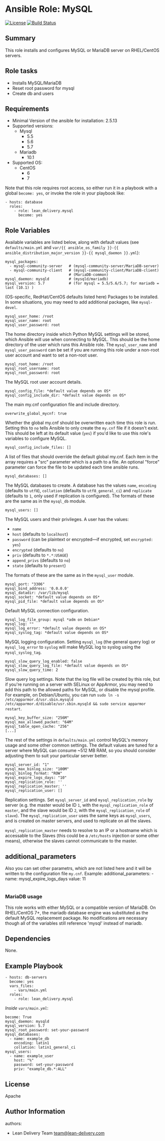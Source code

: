 # Ansible Role: MySQL
[![License](https://img.shields.io/badge/license-Apache-green.svg?style=flat)](https://raw.githubusercontent.com/lean-delivery/ansible-role-mysql/master/LICENSE)
[![Build Status](https://travis-ci.org/lean-delivery/ansible-role-mysql.svg?branch=master)](https://travis-ci.org/lean-delivery/ansible-role-mysql)

## Summary

This role installs and configures MySQL or MariaDB server on RHEL/CentOS servers.

## Role tasks

  - Installs MySQL/MariaDB
  - Reset root password for mysql
  - Create db and users

## Requirements

  - Minimal Version of the ansible for installation: 2.5.13
  - Supported versions:
      - Mysql
          - 5.5
          - 5.6
          - 5.7
      - Mariadb
          - 10.1
  - Supported OS:
      - CentOS
          - 6
          - 7

Note that this role requires root access, so either run it in a playbook with a global `become: yes`, or invoke the role in your playbook like:

    - hosts: database
      roles:
        - role: lean_delivery.mysql
          become: yes

## Role Variables

Available variables are listed below, along with default values (see `defaults/main.yml` and `var/{{ ansible_os_family }}-{{ ansible_distribution_major_version }}-{{ mysql_daemon }}.yml`):

    mysql_packages:
      - mysql-community-server   # (mysql-community-server/MariaDB-server)
      - mysql-community-client   # (mysql-community-client/MariaDB-client)
                                 # (MariaDB-common)
    mysql_daemon: mysqld         # (mysqld/mariadb)
    mysql_version: 5.7           # (for mysql = 5.5/5.6/5.7; for mariadb = last (10.1) )

(OS-specific, RedHat/CentOS defaults listed here) Packages to be installed. In some situations, you may need to add additional packages, like `mysql-devel`.

    mysql_user_home: /root
    mysql_user_name: root
    mysql_user_password: root

The home directory inside which Python MySQL settings will be stored, which Ansible will use when connecting to MySQL. This should be the home directory of the user which runs this Ansible role. The `mysql_user_name` and `mysql_user_password` can be set if you are running this role under a non-root user account and want to set a non-root user.

    mysql_root_home: /root
    mysql_root_username: root
    mysql_root_password: root

The MySQL root user account details.

    mysql_config_file: *default value depends on OS*
    mysql_config_include_dir: *default value depends on OS*
    
The main my.cnf configuration file and include directory.

    overwrite_global_mycnf: true

Whether the global my.cnf should be overwritten each time this role is run. Setting this to `no` tells Ansible to only create the `my.cnf` file if it doesn't exist. This should be left at its default value (`yes`) if you'd like to use this role's variables to configure MySQL.

    mysql_config_include_files: []

A list of files that should override the default global my.cnf. Each item in the array requires a "src" parameter which is a path to a file. An optional "force" parameter can force the file to be updated each time ansible runs.

    mysql_databases: []

The MySQL databases to create. A database has the values `name`, `encoding` (defaults to `utf8`), `collation` (defaults to `utf8_general_ci`) and `replicate` (defaults to `1`, only used if replication is configured). The formats of these are the same as in the `mysql_db` module.

    mysql_users: []

The MySQL users and their privileges. A user has the values:

  - `name`
  - `host` (defaults to `localhost`)
  - `password` (can be plaintext or encrypted—if encrypted, set `encrypted: yes`)
  - `encrypted` (defaults to `no`)
  - `priv` (defaults to `*.*:USAGE`)
  - `append_privs` (defaults to `no`)
  - `state`  (defaults to `present`)

The formats of these are the same as in the `mysql_user` module.

    mysql_port: "3306"
    mysql_bind_address: '0.0.0.0'
    mysql_datadir: /var/lib/mysql
    mysql_socket: *default value depends on OS*
    mysql_pid_file: *default value depends on OS*

Default MySQL connection configuration.

    mysql_log_file_group: mysql *adm on Debian*
    mysql_log: ""
    mysql_log_error: *default value depends on OS*
    mysql_syslog_tag: *default value depends on OS*

MySQL logging configuration. Setting `mysql_log` (the general query log) or `mysql_log_error` to `syslog` will make MySQL log to syslog using the `mysql_syslog_tag`.

    mysql_slow_query_log_enabled: false
    mysql_slow_query_log_file: *default value depends on OS*
    mysql_slow_query_time: 2

Slow query log settings. Note that the log file will be created by this role, but if you're running on a server with SELinux or AppArmor, you may need to add this path to the allowed paths for MySQL, or disable the mysql profile. For example, on Debian/Ubuntu, you can run `sudo ln -s /etc/apparmor.d/usr.sbin.mysqld /etc/apparmor.d/disable/usr.sbin.mysqld && sudo service apparmor restart`.

    mysql_key_buffer_size: "256M"
    mysql_max_allowed_packet: "64M"
    mysql_table_open_cache: "256"
    [...]

The rest of the settings in `defaults/main.yml` control MySQL's memory usage and some other common settings. The default values are tuned for a server where MySQL can consume ~512 MB RAM, so you should consider adjusting them to suit your particular server better.

    mysql_server_id: "1"
    mysql_max_binlog_size: "100M"
    mysql_binlog_format: "ROW"
    mysql_expire_logs_days: "10"
    mysql_replication_role: ''
    mysql_replication_master: ''
    mysql_replication_user: []

Replication settings. Set `mysql_server_id` and `mysql_replication_role` by server (e.g. the master would be ID `1`, with the `mysql_replication_role` of `master`, and the slave would be ID `2`, with the `mysql_replication_role` of `slave`). The `mysql_replication_user` uses the same keys as `mysql_users`, and is created on master servers, and used to replicate on all the slaves.

`mysql_replication_master` needs to resolve to an IP or a hostname which is accessable to the Slaves (this could be a `/etc/hosts` injection or some other means), otherwise the slaves cannot communicate to the master.

## additional_parameters
Also you can set other parametrs, which are not listed here and it will be written to the configuration file `my.cnf`. Example:
     additional_parameters:
        - name: mysql_expire_logs_days
          value: 11

#

### MariaDB usage

This role works with either MySQL or a compatible version of MariaDB. On RHEL/CentOS 7+, the mariadb database engine was substituted as the default MySQL replacement package. No modifications are necessary though all of the variables still reference 'mysql' instead of mariadb.

## Dependencies

None.

## Example Playbook

    - hosts: db-servers
      become: yes
      vars_files:
        - vars/main.yml
      roles:
        - role: lean_delivery.mysql 

*Inside `vars/main.yml`*:

    become: True
    mysql_daemon: mysqld
    mysql_version: 5.7
    mysql_root_password: set-your-password
    mysql_databases:
      - name: example_db
        encoding: latin1
        collation: latin1_general_ci
    mysql_users:
      - name: example_user
        host: "%"
        password: set-your-password
        priv: "example_db.*:ALL"

## License
Apache


## Author Information
authors:

  - Lean Delivery Team team@lean-delivery.com

